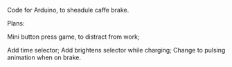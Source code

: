 Code for Arduino, to sheadule caffe brake.

Plans:

Mini button press game, to distract from work;

Add time selector;
Add brightens selector while charging;
Change to pulsing animation when on brake.
